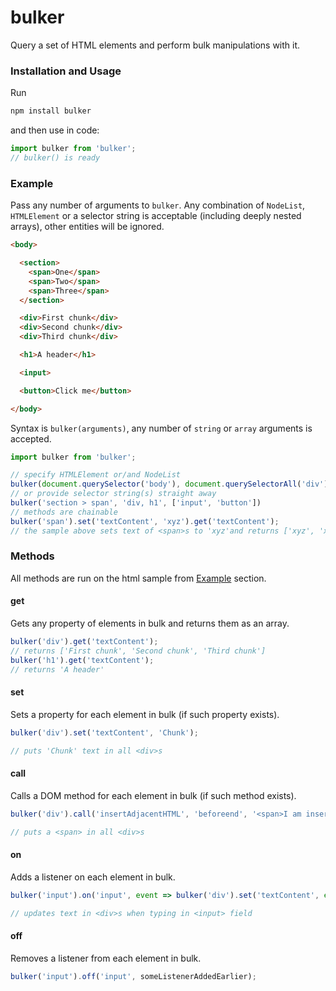 # bulker

Query a set of HTML elements and perform bulk manipulations with it.

### Installation and Usage
Run
```sh
npm install bulker
```
and then use in code:
```javascript
import bulker from 'bulker';
// bulker() is ready
```

### Example
Pass any number of arguments to `bulker`. Any combination of `NodeList`, `HTMLElement` or a selector string is acceptable (including deeply nested arrays), other entities will be ignored.
```html
<body>

  <section>
    <span>One</span>
    <span>Two</span>
    <span>Three</span>
  </section>

  <div>First chunk</div>
  <div>Second chunk</div>
  <div>Third chunk</div>

  <h1>A header</h1>

  <input>

  <button>Click me</button>

</body>
```
Syntax is `bulker(arguments)`, any number of `string` or `array` arguments is accepted.
```javascript
import bulker from 'bulker';

// specify HTMLElement or/and NodeList
bulker(document.querySelector('body'), document.querySelectorAll('div'), [document.querySelectorAll('span')])
// or provide selector string(s) straight away
bulker('section > span', 'div, h1', ['input', 'button'])
// methods are chainable
bulker('span').set('textContent', 'xyz').get('textContent');
// the sample above sets text of <span>s to 'xyz'and returns ['xyz', 'xyz', 'xyz'] as result
```

### Methods
All methods are run on the html sample from [Example](#example) section.

#### get
Gets any property of elements in bulk and returns them as an array.
```javascript
bulker('div').get('textContent');
// returns ['First chunk', 'Second chunk', 'Third chunk']
bulker('h1').get('textContent');
// returns 'A header'
```

#### set
Sets a property for each element in bulk (if such property exists).
```javascript
bulker('div').set('textContent', 'Chunk');

// puts 'Chunk' text in all <div>s
```

#### call
Calls a DOM method for each element in bulk (if such method exists).
```javascript
bulker('div').call('insertAdjacentHTML', 'beforeend', '<span>I am inserted into each of three divs.</span>');

// puts a <span> in all <div>s
```

#### on
Adds a listener on each element in bulk.
```javascript
bulker('input').on('input', event => bulker('div').set('textContent', event.target.value));

// updates text in <div>s when typing in <input> field
```

#### off
Removes a listener from each element in bulk.
```javascript
bulker('input').off('input', someListenerAddedEarlier);
```
